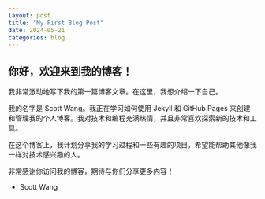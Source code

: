 ```yaml
---
layout: post
title: "My First Blog Post"
date: 2024-05-21
categories: blog
---
```


## 你好，欢迎来到我的博客！

我非常激动地写下我的第一篇博客文章。在这里，我想介绍一下自己。

我的名字是 Scott Wang。我正在学习如何使用 Jekyll 和 GitHub Pages 来创建和管理我的个人博客。我对技术和编程充满热情，并且非常喜欢探索新的技术和工具。

在这个博客上，我计划分享我的学习过程和一些有趣的项目，希望能帮助其他像我一样对技术感兴趣的人。

非常感谢你访问我的博客，期待与你们分享更多内容！

- Scott Wang
